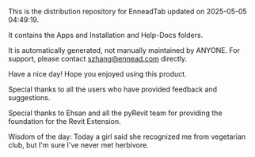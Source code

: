 This is the distribution repository for EnneadTab updated on 2025-05-05 04:49:19.

It contains the Apps and Installation and Help-Docs folders.

It is automatically generated, not manually maintained by ANYONE.
For support, please contact szhang@ennead.com directly.

Have a nice day! Hope you enjoyed using this product.

Special thanks to all the users who have provided feedback and suggestions.

Special thanks to Ehsan and all the pyRevit team for providing the foundation for the Revit Extension.



Wisdom of the day:
Today a girl said she recognized me from vegetarian club, but I'm sure I've never met herbivore.
